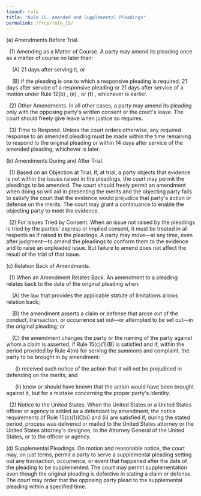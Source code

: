 ```yaml
---
layout: rule
title: "Rule 15. Amended and Supplemental Pleadings"
permalink: /frcp/rule_15/
---
```


(a) Amendments Before Trial.


&nbsp;&nbsp;(1) Amending as a Matter of Course. A party may amend its pleading once as a matter of course no later than:


&nbsp;&nbsp;&nbsp;&nbsp;(A) 21 days after serving it, or


&nbsp;&nbsp;&nbsp;&nbsp;(B) if the pleading is one to which a responsive pleading is required, 21 days after service of a responsive pleading or 21 days after service of a motion under Rule 12(b) , (e) , or (f) , whichever is earlier.


&nbsp;&nbsp;(2) Other Amendments. In all other cases, a party may amend its pleading only with the opposing party's written consent or the court's leave. The court should freely give leave when justice so requires.


&nbsp;&nbsp;(3) Time to Respond. Unless the court orders otherwise, any required response to an amended pleading must be made within the time remaining to respond to the original pleading or within 14 days after service of the amended pleading, whichever is later.


(b) Amendments During and After Trial.


&nbsp;&nbsp;(1) Based on an Objection at Trial. If, at trial, a party objects that evidence is not within the issues raised in the pleadings, the court may permit the pleadings to be amended. The court should freely permit an amendment when doing so will aid in presenting the merits and the objecting party fails to satisfy the court that the evidence would prejudice that party's action or defense on the merits. The court may grant a continuance to enable the objecting party to meet the evidence.


&nbsp;&nbsp;(2) For Issues Tried by Consent. When an issue not raised by the pleadings is tried by the parties’ express or implied consent, it must be treated in all respects as if raised in the pleadings. A party may move—at any time, even after judgment—to amend the pleadings to conform them to the evidence and to raise an unpleaded issue. But failure to amend does not affect the result of the trial of that issue.


(c) Relation Back of Amendments.


&nbsp;&nbsp;(1) When an Amendment Relates Back. An amendment to a pleading relates back to the date of the original pleading when:


&nbsp;&nbsp;&nbsp;&nbsp;(A) the law that provides the applicable statute of limitations allows relation back;


&nbsp;&nbsp;&nbsp;&nbsp;(B) the amendment asserts a claim or defense that arose out of the conduct, transaction, or occurrence set out—or attempted to be set out—in the original pleading; or


&nbsp;&nbsp;&nbsp;&nbsp;(C) the amendment changes the party or the naming of the party against whom a claim is asserted, if Rule 15(c)(1)(B) is satisfied and if, within the period provided by Rule 4(m) for serving the summons and complaint, the party to be brought in by amendment:


&nbsp;&nbsp;&nbsp;&nbsp;&nbsp;&nbsp;(i) received such notice of the action that it will not be prejudiced in defending on the merits; and


&nbsp;&nbsp;&nbsp;&nbsp;&nbsp;&nbsp;(ii) knew or should have known that the action would have been brought against it, but for a mistake concerning the proper party's identity.


&nbsp;&nbsp;(2) Notice to the United States. When the United States or a United States officer or agency is added as a defendant by amendment, the notice requirements of Rule 15(c)(1)(C)(i) and (ii) are satisfied if, during the stated period, process was delivered or mailed to the United States attorney or the United States attorney's designee, to the Attorney General of the United States, or to the officer or agency.


(d) Supplemental Pleadings. On motion and reasonable notice, the court may, on just terms, permit a party to serve a supplemental pleading setting out any transaction, occurrence, or event that happened after the date of the pleading to be supplemented. The court may permit supplementation even though the original pleading is defective in stating a claim or defense. The court may order that the opposing party plead to the supplemental pleading within a specified time.